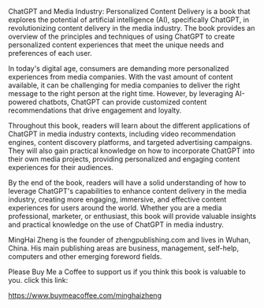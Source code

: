 
ChatGPT and Media Industry: Personalized Content Delivery is a book that explores the potential of artificial intelligence (AI), specifically ChatGPT, in revolutionizing content delivery in the media industry. The book provides an overview of the principles and techniques of using ChatGPT to create personalized content experiences that meet the unique needs and preferences of each user.

In today's digital age, consumers are demanding more personalized experiences from media companies. With the vast amount of content available, it can be challenging for media companies to deliver the right message to the right person at the right time. However, by leveraging AI-powered chatbots, ChatGPT can provide customized content recommendations that drive engagement and loyalty.

Throughout this book, readers will learn about the different applications of ChatGPT in media industry contexts, including video recommendation engines, content discovery platforms, and targeted advertising campaigns. They will also gain practical knowledge on how to incorporate ChatGPT into their own media projects, providing personalized and engaging content experiences for their audiences.

By the end of the book, readers will have a solid understanding of how to leverage ChatGPT's capabilities to enhance content delivery in the media industry, creating more engaging, immersive, and effective content experiences for users around the world. Whether you are a media professional, marketer, or enthusiast, this book will provide valuable insights and practical knowledge on the use of ChatGPT in media industry.

MingHai Zheng is the founder of zhengpublishing.com and lives in Wuhan, China. His main publishing areas are business, management, self-help, computers and other emerging foreword fields.

Please Buy Me a Coffee to support us if you think this book is valuable to you. click this link:

https://www.buymeacoffee.com/minghaizheng
